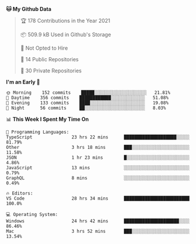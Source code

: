 <!--START_SECTION:waka-->
**🐱 My Github Data** 

> 🏆 178 Contributions in the Year 2021
 > 
> 📦 509.9 kB Used in Github's Storage 
 > 
> 🚫 Not Opted to Hire
 > 
> 📜 14 Public Repositories 
 > 
> 🔑 30 Private Repositories  
 > 
**I'm an Early 🐤** 

```text
🌞 Morning    152 commits    █████░░░░░░░░░░░░░░░░░░░░   21.81% 
🌆 Daytime    356 commits    ████████████░░░░░░░░░░░░░   51.08% 
🌃 Evening    133 commits    ████░░░░░░░░░░░░░░░░░░░░░   19.08% 
🌙 Night      56 commits     ██░░░░░░░░░░░░░░░░░░░░░░░   8.03%

```


📊 **This Week I Spent My Time On** 

```text
💬 Programming Languages: 
TypeScript               23 hrs 22 mins      ████████████████████░░░░░   81.79% 
Other                    3 hrs 18 mins       ███░░░░░░░░░░░░░░░░░░░░░░   11.58% 
JSON                     1 hr 23 mins        █░░░░░░░░░░░░░░░░░░░░░░░░   4.86% 
JavaScript               13 mins             ░░░░░░░░░░░░░░░░░░░░░░░░░   0.79% 
GraphQL                  8 mins              ░░░░░░░░░░░░░░░░░░░░░░░░░   0.49%

🔥 Editors: 
VS Code                  28 hrs 34 mins      █████████████████████████   100.0%

💻 Operating System: 
Windows                  24 hrs 42 mins      █████████████████████░░░░   86.46% 
Mac                      3 hrs 52 mins       ███░░░░░░░░░░░░░░░░░░░░░░   13.54%

```


<!--END_SECTION:waka-->

